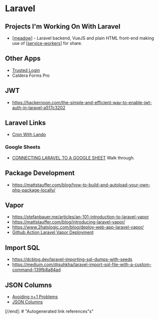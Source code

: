 # Laravel

## Projects I'm Working On With Laravel

- [[meadow]] - Laravel backend, VueJS and plain HTML front-end making use of [[service-workers]] for share.

## Other Apps

- [Trusted Login](https://trustedlogin.com)
- Caldera Forms Pro

## JWT

- https://hackernoon.com/the-simple-and-efficient-way-to-enable-jwt-auth-in-laravel-a517c3202

## Laravel Links

- [Cron With Lando](https://dev.to/jcandan/cron-with-lando-4lnh)

### Google Sheets

- [CONNECTING LARAVEL TO A GOOGLE SHEET](https://drivemarketing.ca/en/blog/connecting-laravel-to-a-google-sheet/) Walk through.

## Package Development

- https://mattstauffer.com/blog/how-to-build-and-autoload-your-own-php-package-locally/

## Vapor

- https://stefanbauer.me/articles/an-101-introduction-to-laravel-vapor
- https://mattstauffer.com/blog/introducing-laravel-vapor/
- https://www.2hatslogic.com/blog/deploy-web-app-laravel-vapor/
- [Github Action Laravel Vapor Deployment](https://github.com/marketplace/actions/laravel-vapor)

## Import SQL

- https://dcblog.dev/laravel-importing-sql-dumps-with-seeds
- https://medium.com/@suhkha/laravel-import-sql-file-with-a-custom-command-139fb8a84ad

## JSON Columns

- [Avoiding n+1 Problems](https://pociot.dev/1-finding-n1-queries-in-laravel)
- [JSON Columns](https://nullthoughts.com/development/2019/01/29/laravel-json-column-types/)

[//begin]: # "Autogenerated link references for markdown compatibility"
[meadow]: meadow "Meadow"
[service-workers]: service-workers "Service Workers"
[//end]: # "Autogenerated link references"s"
